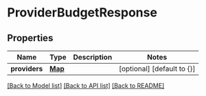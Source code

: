 # ProviderBudgetResponse
## Properties

| Name | Type | Description | Notes |
|------------ | ------------- | ------------- | -------------|
| **providers** | [**Map**](ProviderBudgetResponseObject.md) |  | [optional] [default to {}] |

[[Back to Model list]](../README.md#documentation-for-models) [[Back to API list]](../README.md#documentation-for-api-endpoints) [[Back to README]](../README.md)

